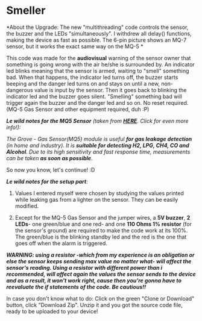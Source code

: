 # Smeller

*About the Upgrade: The new "multithreading" code controls the sensor, the buzzer and the LEDs "simultaneously". I withdrew all delay() functions, making the device as fast as possible. The 6-pin picture shows an MQ-7 sensor, but it works the exact same way on the MQ-5 *

This code was made for the **audiovisual** warning of the sensor owner that something is going wrong with the air he/she is surrounded by. An indicator led blinks meaning that the sensor is armed, waiting to "smell" something bad. When that happens, the indicator led turns off, the buzzer starts beeping and the danger led turns on and stays on until a new, non-dangerous value is input by the sensor. Then it goes back to blinking the indicator led and the buzzer goes silent. "Smelling" something bad will trigger again the buzzer and the danger led and so on. No reset required. (MQ-5 Gas Sensor and other equipment required, duh :P)


***Le wild notes for the MQ5 Sensor** (taken  from [**HERE**](http://wiki.seeed.cc/Grove-Gas_Sensor-MQ5/). Click for even more info!):*

*The Grove - Gas Sensor(MQ5) module is useful **for gas leakage detection** (in home and industry). It is **suitable for detecting H2, LPG, CH4, CO and Alcohol**. Due to its high sensitivity and fast response time, measurements can be taken **as soon as possible**.*

So now you know, let's continue! :D

***Le wild notes for the setup part**:*

1) Values I entered myself were chosen by studying the values printed while leaking gas from a lighter on the sensor. They can be easily modified. 
 
2) Except for the MQ-5 Gas Sensor and the jumper wires, a **5V buzzer**, **2 LEDs**- one green/blue and one red- and one **110 Ohms 1% resistor** (for the sensor's ground) are required to make the code work at its 100%. The green/blue is the blinking standby led and the red is the one that goes off when the alarm is triggered.  

***WARNING: using a resistor -which from my experience is an obligation or else the sensor keeps sending max value no matter what- will affect the sensor's reading. Using a resistor with different power than i recommended, will affect again the values the sensor sends to the device and as a result, it won't work right, cause then you're gonna have to reevaluate the if statements of the code. Be cautious!!*** 


In case you don't know what to do: Click on the green "Clone or Download" button, click "Download Zip". Unzip it and you got the source code file, ready to be uploaded to your device!
